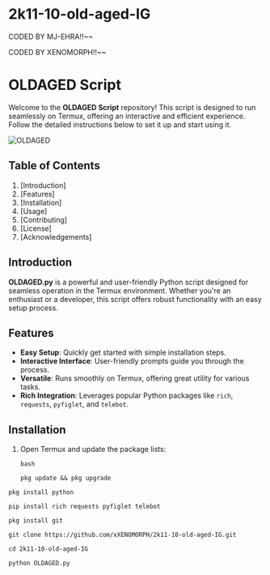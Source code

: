 # 2k11-10-old-aged-IG
CODED BY MJ-EHRA!!~~


CODED BY XENOMORPH!!~~
# OLDAGED Script
 

Welcome to the **OLDAGED Script** repository! This script is designed to run seamlessly on Termux, offering an interactive and efficient experience. Follow the detailed instructions below to set it up and start using it.

![OLDAGED](https://example.com/banner-image.png) <!-- You can add an actual banner image URL here -->

## Table of Contents
1. [Introduction]
2. [Features]
3. [Installation]
4. [Usage]
5. [Contributing]
6. [License]
7. [Acknowledgements]

## Introduction

**OLDAGED.py** is a powerful and user-friendly Python script designed for seamless operation in the Termux environment. Whether you're an enthusiast or a developer, this script offers robust functionality with an easy setup process.

## Features

- **Easy Setup**: Quickly get started with simple installation steps.
- **Interactive Interface**: User-friendly prompts guide you through the process.
- **Versatile**: Runs smoothly on Termux, offering great utility for various tasks.
- **Rich Integration**: Leverages popular Python packages like `rich`, `requests`, `pyfiglet`, and `telebot`.

## Installation

1. Open Termux and update the package lists:
 
   ```bash```
   
   ```pkg update && pkg upgrade```
   
```pkg install python```

```pip install rich requests pyfiglet telebot```

```pkg install git```

```git clone https://github.com/xXENOMORPH/2k11-10-old-aged-IG.git```

```cd 2k11-10-old-aged-IG```

```python OLDAGED.py```
